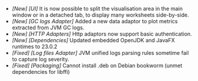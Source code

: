 * _[New] [UI]_ It is now possible to split the visualisation area in the main window or in a detached tab, to display many worksheets side-by-side.
* _[New] [GC logs Adapter]_ Added a new data adaptor to plot metrics extracted from JVM GC logs.
* _[New] [HTTP Adapters]_ Http adaptors now support basic authentication.  
* _[New] [Dependencies]_ Updated embedded OpenJDK and JavaFX runtimes to 23.0.2  
* _[Fixed] [Log files Adapter]_ JVM unified logs parsing rules sometime fail to capture log severity.  
* _[Fixed] [Packaging]_ Cannot install .deb on Debian bookworm (unmet dependencies for libffi)  